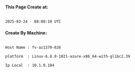 
   
#### This Page Create at:

```bash

2025-03-24 - 08:00:10 UTC

```

#### Create By Machine:

```bash

Host Name : fv-az1370-826

platform  : Linux-6.8.0-1021-azure-x86_64-with-glibc2.39

Ip Local  : 10.1.0.184

```

